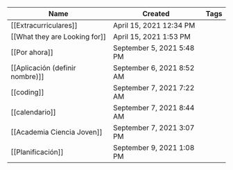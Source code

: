 |Name|Created|Tags|
|---|---|---|
|[[Extracurriculares]]|April 15, 2021 12:34 PM||
|[[What they are Looking for]]|April 15, 2021 1:53 PM||
|[[Por ahora]]|September 5, 2021 5:48 PM||
|[[Aplicación (definir nombre)]]|September 6, 2021 8:52 AM||
|[[coding]]|September 7, 2021 7:22 AM||
|[[calendario]]|September 7, 2021 8:44 AM||
|[[Academia Ciencia Joven]]|September 7, 2021 3:07 PM||
|[[Planificación]]|September 9, 2021 1:08 PM||